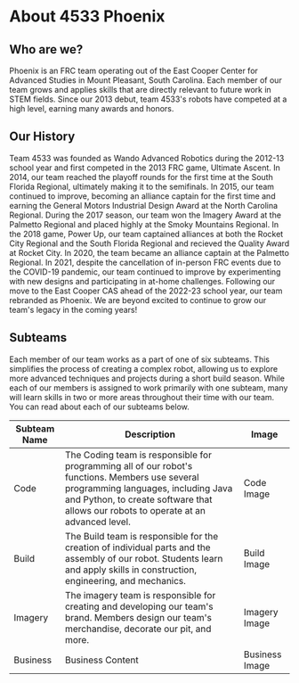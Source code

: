 # About 4533 Phoenix

  

## Who are we?

  

Phoenix is an FRC team operating out of the East Cooper Center for Advanced Studies in Mount Pleasant, South Carolina. Each member of our team grows and applies skills that are directly relevant to future work in STEM fields. Since our 2013 debut, team 4533's robots have competed at a high level, earning many awards and honors.

  

## Our History

  

Team 4533 was founded as Wando Advanced Robotics during the 2012-13 school year and first competed in the 2013 FRC game, Ultimate Ascent. In 2014, our team reached the playoff rounds for the first time at the South Florida Regional, ultimately making it to the semifinals. In 2015, our team continued to improve, becoming an alliance captain for the first time and earning the General Motors Industrial Design Award at the North Carolina Regional. During the 2017 season, our team won the Imagery Award at the Palmetto Regional and placed highly at the Smoky Mountains Regional. In the 2018 game, Power Up, our team captained alliances at both the Rocket City Regional and the South Florida Regional and recieved the Quality Award at Rocket City. In 2020, the team became an alliance captain at the Palmetto Regional. In 2021, despite the cancellation of in-person FRC events due to the COVID-19 pandemic, our team continued to improve by experimenting with new designs and participating in at-home challenges. Following our move to the East Cooper CAS ahead of the 2022-23 school year, our team rebranded as Phoenix. We are beyond excited to continue to grow our team's legacy in the coming years!

  

## Subteams

  

Each member of our team works as a part of one of six subteams. This simplifies the process of creating a complex robot, allowing us to explore more advanced techniques and projects during a short build season. While each of our members is assigned to work primarily with one subteam, many will learn skills in two or more areas throughout their time with our team. You can read about each of our subteams below.

|Subteam Name|Description|Image|
|------------|-----------|-----|
|Code|The Coding team is responsible for programming all of our robot's functions. Members use several programming languages, including Java and Python, to create software that allows our robots to operate at an advanced level.|Code Image|
|Build|The Build team is responsible for the creation of individual parts and the assembly of our robot. Students learn and apply skills in construction, engineering, and mechanics.|Build Image|
|Imagery|The imagery team is responsible for creating and developing our team's brand. Members design our team's merchandise, decorate our pit, and more.|Imagery Image|
|Business|Business Content|Business Image|